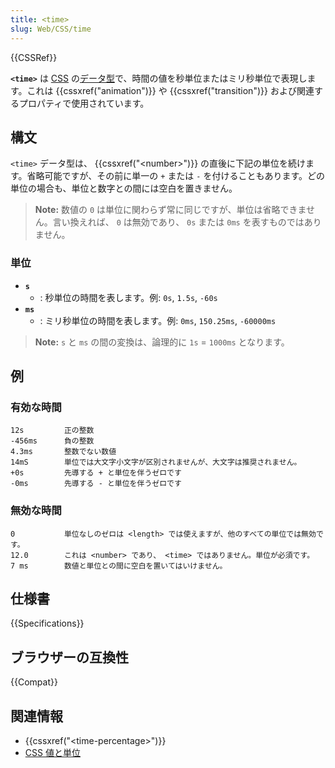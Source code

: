 ```yaml
---
title: <time>
slug: Web/CSS/time
---
```

{{CSSRef}}

**`<time>`** は [CSS](/ja/docs/Web/CSS) の[データ型](/ja/docs/Web/CSS/CSS_Types)で、時間の値を秒単位またはミリ秒単位で表現します。これは {{cssxref("animation")}} や {{cssxref("transition")}} および関連するプロパティで使用されています。

## 構文

`<time>` データ型は、 {{cssxref("&lt;number&gt;")}} の直後に下記の単位を続けます。省略可能ですが、その前に単一の `+` または `-` を付けることもあります。どの単位の場合も、単位と数字との間には空白を置きません。

> **Note:** 数値の `0` は単位に関わらず常に同じですが、単位は省略できません。言い換えれば、 `0` は無効であり、 `0s` または `0ms` を表すものではありません。

### 単位

- **`s`**
  - : 秒単位の時間を表します。例: `0s`, `1.5s`, `-60s`
- **`ms`**
  - : ミリ秒単位の時間を表します。例: `0ms`, `150.25ms`, `-60000ms`

> **Note:** `s` と `ms` の間の変換は、論理的に `1s` = `1000ms` となります。

## 例

### 有効な時間

```
12s         正の整数
-456ms      負の整数
4.3ms       整数でない数値
14mS        単位では大文字小文字が区別されませんが、大文字は推奨されません。
+0s         先導する + と単位を伴うゼロです
-0ms        先導する - と単位を伴うゼロです
```

### 無効な時間

```plain example-bad
0           単位なしのゼロは <length> では使えますが、他のすべての単位では無効です。
12.0        これは <number> であり、 <time> ではありません。単位が必須です。
7 ms        数値と単位との間に空白を置いてはいけません。
```

## 仕様書

{{Specifications}}

## ブラウザーの互換性

{{Compat}}

## 関連情報

- {{cssxref("&lt;time-percentage&gt;")}}
- [CSS 値と単位](/ja/docs/Web/CSS/CSS_Values_and_Units)
